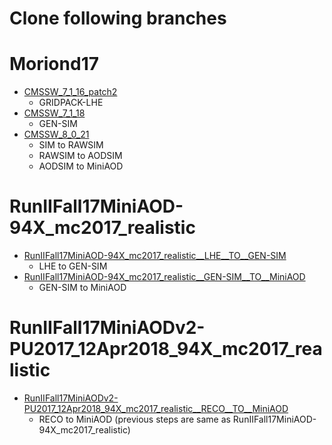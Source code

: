 # Clone following branches
# Moriond17
  * [CMSSW_7_1_16_patch2](https://github.com/jedori0228/sample_production/tree/CMSSW_7_1_16_patch2)
    * GRIDPACK-LHE
  * [CMSSW_7_1_18](https://github.com/jedori0228/sample_production/tree/CMSSW_7_1_18)
    * GEN-SIM
  * [CMSSW_8_0_21](https://github.com/jedori0228/sample_production/tree/CMSSW_8_0_21)
    * SIM to RAWSIM
    * RAWSIM to AODSIM
    * AODSIM to MiniAOD
# RunIIFall17MiniAOD-94X_mc2017_realistic
  * [RunIIFall17MiniAOD-94X_mc2017_realistic__LHE__TO__GEN-SIM](https://github.com/jedori0228/sample_production/tree/RunIIFall17MiniAOD-94X_mc2017_realistic__LHE__TO__GEN-SIM)
    * LHE to GEN-SIM
  * [RunIIFall17MiniAOD-94X_mc2017_realistic__GEN-SIM__TO__MiniAOD](https://github.com/jedori0228/sample_production/tree/RunIIFall17MiniAOD-94X_mc2017_realistic__GEN-SIM__TO__MiniAOD)
    * GEN-SIM to MiniAOD
# RunIIFall17MiniAODv2-PU2017_12Apr2018_94X_mc2017_realistic
  * [RunIIFall17MiniAODv2-PU2017_12Apr2018_94X_mc2017_realistic__RECO__TO__MiniAOD](https://github.com/jedori0228/sample_production/tree/RunIIFall17MiniAODv2-PU2017_12Apr2018_94X_mc2017_realistic__RECO__TO__MiniAOD)
    * RECO to MiniAOD (previous steps are same as RunIIFall17MiniAOD-94X_mc2017_realistic)

